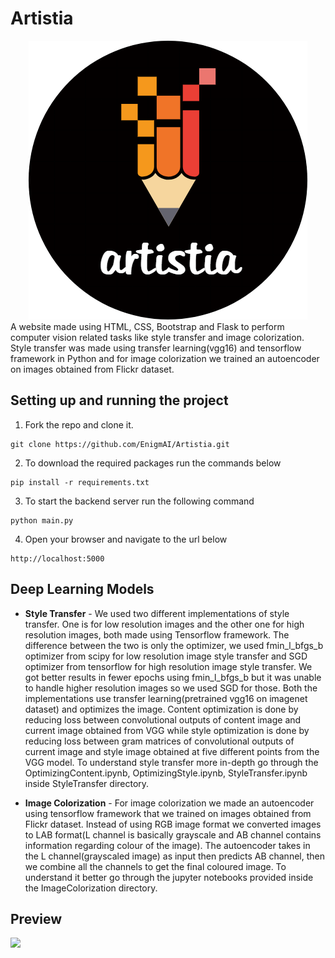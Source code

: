 # Artistia

<center><img src="assets/logo.png" alt="logo"></center>
A website made using HTML, CSS, Bootstrap and Flask to perform computer vision related tasks like style transfer and image colorization. Style transfer was made using transfer learning(vgg16) and tensorflow framework in Python and for image colorization we trained an autoencoder on images obtained from Flickr dataset.

## Setting up and running the project

1. Fork the repo and clone it.
```
git clone https://github.com/EnigmAI/Artistia.git
```
2. To download the required packages run the commands below 
```
pip install -r requirements.txt
```
3. To start the backend server run the following command
```
python main.py
```
4. Open your browser and navigate to the url below
```
http://localhost:5000
```

## Deep Learning Models

- <strong>Style Transfer</strong> - We used two different implementations of style transfer. One is for low resolution images and the other one for high resolution images, both made using Tensorflow framework. The difference between the two is only the optimizer, we used fmin_l_bfgs_b optimizer from scipy for low resolution image style transfer and SGD optimizer from tensorflow for high resolution image style transfer. We got better results in fewer epochs using fmin_l_bfgs_b but it was unable to handle higher resolution images so we used SGD for those. Both the implementations use transfer learning(pretrained vgg16 on imagenet dataset) and optimizes the image. Content optimization is done by reducing loss between convolutional outputs of content image and current image obtained from VGG while style optimization is done by reducing loss between gram matrices of convolutional outputs of current image and style image obtained at five different points from the VGG model. To understand style transfer more in-depth go through the OptimizingContent.ipynb, OptimizingStyle.ipynb, StyleTransfer.ipynb inside StyleTransfer directory.

- <strong>Image Colorization</strong> - For image colorization we made an autoencoder using tensorflow framework that we trained on images obtained from Flickr dataset. Instead of using RGB image format we converted images to LAB format(L channel is basically grayscale and AB channel contains information regarding colour of the image). The autoencoder takes in the L channel(grayscaled image) as input then predicts AB channel, then we combine all the channels to get the final coloured image. To understand it better go through the jupyter notebooks provided inside the ImageColorization directory.

## Preview

![](assets/preview.gif)